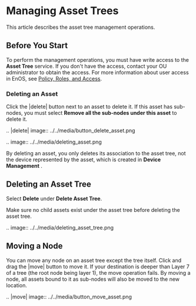 # Managing Asset Trees

This article describes the asset tree management operations.

## Before You Start

To perform the management operations, you must have write access to the **Asset Tree** service. If you don't have the access, contact your OU administrator to obtain the access. For more information about user access in EnOS, see [Policy, Roles, and Access](/docs/iam/en/latest/access_policy).

### Deleting an Asset

Click the |delete| button next to an asset to delete it. If this asset has sub-nodes, you must select **Remove all the sub-nodes under this asset** to delete it.

.. |delete| image:: ../../media/button_delete_asset.png

.. image:: ../../media/deleting_asset.png

By deleting an asset, you only deletes its association to the asset tree, not the device represented by the asset, which is created in **Device Management** .

## Deleting an Asset Tree

Select **Delete** under **Delete Asset Tree**.

Make sure no child assets exist under the asset tree before deleting the asset tree.

.. image:: ../../media/deleting_asset_tree.png

## Moving a Node

You can move any node on an asset tree except the tree itself. Click and drag the |move| button to move it. If your destination is deeper than Layer 7 of a tree (the root node being layer 1), the move operation fails. By moving a node, all assets bound to it as sub-nodes will also be moved to the new location.

.. |move| image:: ../../media/button_move_asset.png

<!--end-->



